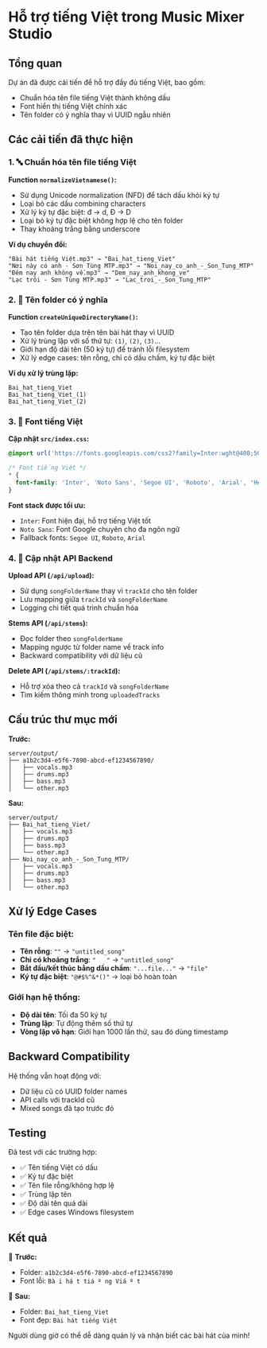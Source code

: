 # Hỗ trợ tiếng Việt trong Music Mixer Studio

## Tổng quan
Dự án đã được cải tiến để hỗ trợ đầy đủ tiếng Việt, bao gồm:
- Chuẩn hóa tên file tiếng Việt thành không dấu
- Font hiển thị tiếng Việt chính xác
- Tên folder có ý nghĩa thay vì UUID ngẫu nhiên

## Các cải tiến đã thực hiện

### 1. 🔤 Chuẩn hóa tên file tiếng Việt

**Function `normalizeVietnamese()`:**
- Sử dụng Unicode normalization (NFD) để tách dấu khỏi ký tự
- Loại bỏ các dấu combining characters
- Xử lý ký tự đặc biệt: đ → d, Đ → D
- Loại bỏ ký tự đặc biệt không hợp lệ cho tên folder
- Thay khoảng trắng bằng underscore

**Ví dụ chuyển đổi:**
```
"Bài hát tiếng Việt.mp3" → "Bai_hat_tieng_Viet"
"Nơi này có anh - Sơn Tùng MTP.mp3" → "Noi_nay_co_anh_-_Son_Tung_MTP"
"Đêm nay anh không về.mp3" → "Dem_nay_anh_khong_ve"
"Lạc trôi - Sơn Tùng MTP.mp3" → "Lac_troi_-_Son_Tung_MTP"
```

### 2. 📁 Tên folder có ý nghĩa

**Function `createUniqueDirectoryName()`:**
- Tạo tên folder dựa trên tên bài hát thay vì UUID
- Xử lý trùng lặp với số thứ tự: `(1)`, `(2)`, `(3)`...
- Giới hạn độ dài tên (50 ký tự) để tránh lỗi filesystem
- Xử lý edge cases: tên rỗng, chỉ có dấu chấm, ký tự đặc biệt

**Ví dụ xử lý trùng lặp:**
```
Bai_hat_tieng_Viet
Bai_hat_tieng_Viet_(1)
Bai_hat_tieng_Viet_(2)
```

### 3. 🎨 Font tiếng Việt

**Cập nhật `src/index.css`:**
```css
@import url('https://fonts.googleapis.com/css2?family=Inter:wght@400;500;600;700&family=Roboto:wght@400;500;700&family=Noto+Sans:wght@400;500;600;700&display=swap');

/* Font tiếng Việt */
* {
  font-family: 'Inter', 'Noto Sans', 'Segoe UI', 'Roboto', 'Arial', 'Helvetica Neue', sans-serif;
}
```

**Font stack được tối ưu:**
- `Inter`: Font hiện đại, hỗ trợ tiếng Việt tốt
- `Noto Sans`: Font Google chuyên cho đa ngôn ngữ
- Fallback fonts: `Segoe UI`, `Roboto`, `Arial`

### 4. 🔧 Cập nhật API Backend

**Upload API (`/api/upload`):**
- Sử dụng `songFolderName` thay vì `trackId` cho tên folder
- Lưu mapping giữa `trackId` và `songFolderName`
- Logging chi tiết quá trình chuẩn hóa

**Stems API (`/api/stems`):**
- Đọc folder theo `songFolderName`
- Mapping ngược từ folder name về track info
- Backward compatibility với dữ liệu cũ

**Delete API (`/api/stems/:trackId`):**
- Hỗ trợ xóa theo cả `trackId` và `songFolderName`
- Tìm kiếm thông minh trong `uploadedTracks`

## Cấu trúc thư mục mới

**Trước:**
```
server/output/
├── a1b2c3d4-e5f6-7890-abcd-ef1234567890/
│   ├── vocals.mp3
│   ├── drums.mp3
│   ├── bass.mp3
│   └── other.mp3
```

**Sau:**
```
server/output/
├── Bai_hat_tieng_Viet/
│   ├── vocals.mp3
│   ├── drums.mp3
│   ├── bass.mp3
│   └── other.mp3
├── Noi_nay_co_anh_-_Son_Tung_MTP/
│   ├── vocals.mp3
│   ├── drums.mp3
│   ├── bass.mp3
│   └── other.mp3
```

## Xử lý Edge Cases

### Tên file đặc biệt:
- **Tên rỗng**: `""` → `"untitled_song"`
- **Chỉ có khoảng trắng**: `"   "` → `"untitled_song"`
- **Bắt đầu/kết thúc bằng dấu chấm**: `"...file..."` → `"file"`
- **Ký tự đặc biệt**: `"@#$%^&*()"` → loại bỏ hoàn toàn

### Giới hạn hệ thống:
- **Độ dài tên**: Tối đa 50 ký tự
- **Trùng lặp**: Tự động thêm số thứ tự
- **Vòng lặp vô hạn**: Giới hạn 1000 lần thử, sau đó dùng timestamp

## Backward Compatibility

Hệ thống vẫn hoạt động với:
- Dữ liệu cũ có UUID folder names
- API calls với trackId cũ
- Mixed songs đã tạo trước đó

## Testing

Đã test với các trường hợp:
- ✅ Tên tiếng Việt có dấu
- ✅ Ký tự đặc biệt
- ✅ Tên file rỗng/không hợp lệ
- ✅ Trùng lặp tên
- ✅ Độ dài tên quá dài
- ✅ Edge cases Windows filesystem

## Kết quả

🎯 **Trước:**
- Folder: `a1b2c3d4-e5f6-7890-abcd-ef1234567890`
- Font lỗi: `Bà i há t tiá º ng Viá º t`

🎉 **Sau:**
- Folder: `Bai_hat_tieng_Viet`
- Font đẹp: `Bài hát tiếng Việt`

Người dùng giờ có thể dễ dàng quản lý và nhận biết các bài hát của mình! 